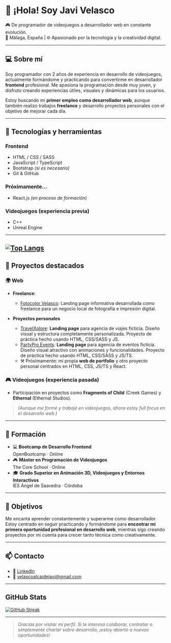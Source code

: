 
# 👋 ¡Hola! Soy Javi Velasco

🎮 De programador de videojuegos a desarrollador web en constante evolución.  
📍 Málaga, España | 🌐 Apasionado por la tecnología y la creatividad digital.

---

## 💻 Sobre mí

Soy programador con 2 años de experiencia en desarrollo de videojuegos, actualmente formándome y practicando para convertirme en desarrollador **frontend** profesional. Me apasiona la programación desde muy joven, y disfruto creando experiencias útiles, visuales y dinámicas para los usuarios.

Estoy buscando mi **primer empleo como desarrollador web**, aunque también realizo trabajos **freelance** y desarrollo proyectos personales con el objetivo de mejorar cada día.

---

## 🚀 Tecnologías y herramientas

### Frontend
- HTML / CSS / SASS
- JavaScript / TypeScript
- Bootstrap *(si es necesario)*
- Git & GitHub

### Próximamente...
- React.js *(en proceso de formación)*

### Videojuegos (experiencia previa)
- C++
- Unreal Engine

---
[![Top Langs](https://github-readme-stats.vercel.app/api/top-langs/?username=JaviVelasco33&layout=donut)](https://github.com/anuraghazra/github-readme-stats)
---

## 📂 Proyectos destacados

### 🌍 Web

- **Freelance**:
    - [Fotocolor Velasco](https://github.com/JaviVelasco33/FotocolorVelasco): Landing page informativa desarrollada como freelance para un negocio local de fotografía e impresión digital.

- **Proyectos personales**
    - [TravelXplore](https://github.com/JaviVelasco33/TravelXplore): **Landing page** para agencia de viajes ficticia. Diseño visual y estructura completamente personalizada. Proyecto de práctica hecho usando HTML, CSS/SASS y JS.
    - [PartyPro Events](https://github.com/JaviVelasco33/PartyPro-Events): **Landing page** para agencia de eventos ficticia. Diseño visual atractivo con animaciones y funcionalidades. Proyecto de práctica hecho usando HTML, CSS/SASS y JS/TS.
    - ⚒️ Próximamente: mi propia **web de portfolio** y otro proyecto personal centrados en HTML, CSS, JS/TS y React.

### 🎮 Videojuegos (experiencia pasada)
- Participación en proyectos como **Fragments of Child** (Creek Games) y **Ethernal** (Ethernal Studios).
> *(Aunque me formé y trabajé en videojuegos, ahora estoy full focus en el desarrollo web.)*

---

## 📘 Formación

- 💻 **Bootcamp de Desarrollo Frontend**  
  OpenBootcamp · Online
- 🎮 **Máster en Programación de Videojuegos**  
  The Core School · Online
- 🎓 **Grado Superior en Animación 3D, Videojuegos y Entornos Interactivos**  
  IES Ángel de Saavedra · Córdoba

---

## 🎯 Objetivos

Me encanta aprender constantemente y superarme como desarrollador.  
Estoy centrado en seguir practicando y formándome para **encontrar mi primera oportunidad profesional en desarrollo web**, mientras sigo creando proyectos por mi cuenta para crecer tanto técnica como creativamente.

---

## 📫 Contacto

- 💼 [LinkedIn](https://www.linkedin.com/in/javier-velasco-alcaide)
- 📧 velascoalcaidejavi@gmail.com

---

## GitHub Stats

[![GitHub Streak](https://github-readme-streak-stats.herokuapp.com?user=JaviVelasco33&theme=gotham&border_radius=25&short_numbers=true&date_format=j%2Fn%5B%2FY%5D&mode=weekly)](https://git.io/streak-stats)

---

> *Gracias por visitar mi perfil. Si te interesa colaborar, contratar o simplemente charlar sobre desarrollo, ¡estoy abierto a nuevas oportunidades!*
